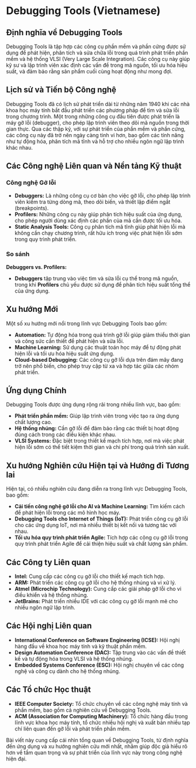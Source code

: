 # Debugging Tools (Vietnamese)

## Định nghĩa về Debugging Tools
Debugging Tools là tập hợp các công cụ phần mềm và phần cứng được sử dụng để phát hiện, phân tích và sửa chữa lỗi trong quá trình phát triển phần mềm và hệ thống VLSI (Very Large Scale Integration). Các công cụ này giúp kỹ sư và lập trình viên xác định các vấn đề trong mã nguồn, tối ưu hóa hiệu suất, và đảm bảo rằng sản phẩm cuối cùng hoạt động như mong đợi.

## Lịch sử và Tiến bộ Công nghệ
Debugging Tools đã có lịch sử phát triển dài từ những năm 1940 khi các nhà khoa học máy tính bắt đầu phát triển các phương pháp để tìm và sửa lỗi trong chương trình. Một trong những công cụ đầu tiên được phát triển là máy gỡ lỗi (debugger), cho phép lập trình viên theo dõi mã nguồn trong thời gian thực. Qua các thập kỷ, với sự phát triển của phần mềm và phần cứng, các công cụ này đã trở nên ngày càng tinh vi hơn, bao gồm các tính năng như tự động hóa, phân tích mã tĩnh và hỗ trợ cho nhiều ngôn ngữ lập trình khác nhau.

## Các Công nghệ Liên quan và Nền tảng Kỹ thuật
### Công nghệ Gỡ lỗi
- **Debuggers:** Là những công cụ cơ bản cho việc gỡ lỗi, cho phép lập trình viên kiểm tra từng dòng mã, theo dõi biến, và thiết lập điểm ngắt (breakpoints).
- **Profilers:** Những công cụ này giúp phân tích hiệu suất của ứng dụng, cho phép người dùng xác định các phần của mã cần được tối ưu hóa.
- **Static Analysis Tools:** Công cụ phân tích mã tĩnh giúp phát hiện lỗi mà không cần chạy chương trình, rất hữu ích trong việc phát hiện lỗi sớm trong quy trình phát triển.

### So sánh
**Debuggers vs. Profilers:**
- **Debuggers** tập trung vào việc tìm và sửa lỗi cụ thể trong mã nguồn, trong khi **Profilers** chủ yếu được sử dụng để phân tích hiệu suất tổng thể của ứng dụng.

## Xu hướng Mới
Một số xu hướng mới nổi trong lĩnh vực Debugging Tools bao gồm:
- **Automation:** Tự động hóa trong quá trình gỡ lỗi giúp giảm thiểu thời gian và công sức cần thiết để phát hiện và sửa lỗi.
- **Machine Learning:** Sử dụng các thuật toán học máy để tự động phát hiện lỗi và tối ưu hóa hiệu suất ứng dụng.
- **Cloud-based Debugging:** Các công cụ gỡ lỗi dựa trên đám mây đang trở nên phổ biến, cho phép truy cập từ xa và hợp tác giữa các nhóm phát triển.

## Ứng dụng Chính
Debugging Tools được ứng dụng rộng rãi trong nhiều lĩnh vực, bao gồm:
- **Phát triển phần mềm:** Giúp lập trình viên trong việc tạo ra ứng dụng chất lượng cao.
- **Hệ thống nhúng:** Cần gỡ lỗi để đảm bảo rằng các thiết bị hoạt động đúng cách trong các điều kiện khác nhau.
- **VLSI Systems:** Đặc biệt trong thiết kế mạch tích hợp, nơi mà việc phát hiện lỗi sớm có thể tiết kiệm thời gian và chi phí trong quá trình sản xuất.

## Xu hướng Nghiên cứu Hiện tại và Hướng đi Tương lai
Hiện tại, có nhiều nghiên cứu đang diễn ra trong lĩnh vực Debugging Tools, bao gồm:
- **Cải tiến công nghệ gỡ lỗi cho AI và Machine Learning:** Tìm kiếm cách để phát hiện lỗi trong các mô hình học máy.
- **Debugging Tools cho Internet of Things (IoT):** Phát triển công cụ gỡ lỗi cho các ứng dụng IoT, nơi mà nhiều thiết bị kết nối và tương tác với nhau.
- **Tối ưu hóa quy trình phát triển Agile:** Tích hợp các công cụ gỡ lỗi trong quy trình phát triển Agile để cải thiện hiệu suất và chất lượng sản phẩm.

## Các Công ty Liên quan
- **Intel:** Cung cấp các công cụ gỡ lỗi cho thiết kế mạch tích hợp.
- **ARM:** Phát triển các công cụ gỡ lỗi cho hệ thống nhúng và vi xử lý.
- **Atmel (Microchip Technology):** Cung cấp các giải pháp gỡ lỗi cho vi điều khiển và hệ thống nhúng.
- **JetBrains:** Phát triển nhiều IDE với các công cụ gỡ lỗi mạnh mẽ cho nhiều ngôn ngữ lập trình.

## Các Hội nghị Liên quan
- **International Conference on Software Engineering (ICSE):** Hội nghị hàng đầu về khoa học máy tính và kỹ thuật phần mềm.
- **Design Automation Conference (DAC):** Tập trung vào các vấn đề thiết kế và tự động hóa trong VLSI và hệ thống nhúng.
- **Embedded Systems Conference (ESC):** Hội nghị chuyên về các công nghệ và công cụ dành cho hệ thống nhúng.

## Các Tổ chức Học thuật
- **IEEE Computer Society:** Tổ chức chuyên về các công nghệ máy tính và phần mềm, bao gồm cả nghiên cứu về Debugging Tools.
- **ACM (Association for Computing Machinery):** Tổ chức hàng đầu trong lĩnh vực khoa học máy tính, tổ chức nhiều hội nghị và xuất bản nhiều tạp chí liên quan đến gỡ lỗi và phát triển phần mềm. 

Bài viết này cung cấp cái nhìn tổng quan về Debugging Tools, từ định nghĩa đến ứng dụng và xu hướng nghiên cứu mới nhất, nhằm giúp độc giả hiểu rõ hơn về tầm quan trọng và sự phát triển của lĩnh vực này trong công nghệ hiện đại.